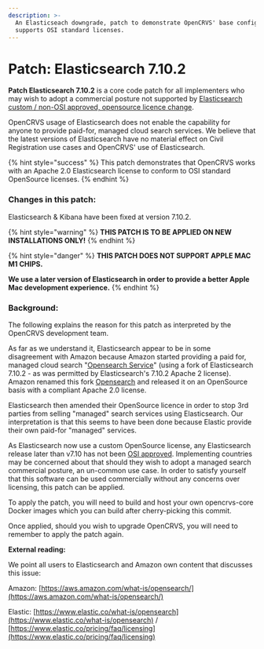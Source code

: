 ```yaml
---
description: >-
  An Elasticseach downgrade, patch to demonstrate OpenCRVS' base configuration
  supports OSI standard licenses.
---
```


# Patch: Elasticsearch 7.10.2

**Patch Elasticsearch 7.10.2** is a core code patch for all implementers who may wish to adopt a commercial posture not supported by [Elasticsearch custom / non-OSI approved, opensource licence change](https://www.elastic.co/pricing/faq/licensing).  &#x20;

OpenCRVS usage of Elasticsearch does not enable the capability for anyone to provide paid-for, managed cloud search services.  We believe that the latest versions of Elasticsearch have no material effect on Civil Registration use cases and OpenCRVS' use of Elasticsearch. &#x20;

{% hint style="success" %}
This patch demonstrates that OpenCRVS works with an Apache 2.0 Elasticsearch license to conform to OSI standard OpenSource licenses.
{% endhint %}

### Changes in this patch:

Elasticsearch & Kibana have been fixed at version 7.10.2.&#x20;

{% hint style="warning" %}
**THIS PATCH IS TO BE APPLIED ON NEW INSTALLATIONS ONLY!**
{% endhint %}

{% hint style="danger" %}
**THIS PATCH DOES NOT SUPPORT APPLE MAC M1 CHIPS.**  &#x20;

**We use a later version of Elasticsearch in order to provide a better Apple Mac development experience.**
{% endhint %}

### Background:

The following explains the reason for this patch as interpreted by the OpenCRVS development team.  &#x20;

As far as we understand it, Elasticsearch appear to be in some disagreement with Amazon because Amazon started providing a paid for, managed cloud search "[Opensearch Service](https://aws.amazon.com/opensearch-service/)" (using a fork of Elasticsearch 7.10.2 - as was permitted by Elasticsearch's 7.10.2 Apache 2 license). Amazon renamed this fork [Opensearch](https://opensearch.org/) and released it on an OpenSource basis with a compliant Apache 2.0 license.

Elasticsearch then amended their OpenSource licence in order to stop 3rd parties from selling "managed" search services using Elasticsearch.  Our interpretation is that this seems to have been done because Elastic provide their own paid-for "managed" services.

As Elasticsearch now use a custom OpenSource license, any Elasticsearch release later than v7.10 has not been [OSI approved](https://opensource.org/licenses/).  Implementing countries may be concerned about that should they wish to adopt a managed search commercial posture, an un-common use case. In order to satisfy yourself that this software can be used commercially without any concerns over licensing, this patch can be applied.

To apply the patch, you will need to build and host your own opencrvs-core Docker images which you can build after cherry-picking this commit.

Once applied, should you wish to upgrade OpenCRVS, you will need to remember to apply the patch again.



**External reading:**

We point all users to Elasticsearch and Amazon own content that discusses this issue:

Amazon: [https://aws.amazon.com/what-is/opensearch/](https://aws.amazon.com/what-is/opensearch/)

Elastic: [https://www.elastic.co/what-is/opensearch](https://www.elastic.co/what-is/opensearch) / [https://www.elastic.co/pricing/faq/licensing](https://www.elastic.co/pricing/faq/licensing)





